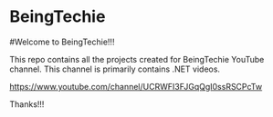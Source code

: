 # BeingTechie

#Welcome to BeingTechie!!!

This repo contains all the projects created for BeingTechie YouTube channel. This channel is primarily contains .NET videos.

https://www.youtube.com/channel/UCRWFI3FJGqQgI0ssRSCPcTw

Thanks!!!
